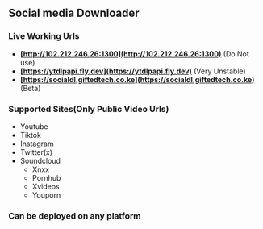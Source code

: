 ## Social media Downloader

### Live Working Urls
- **[http://102.212.246.26:1300](http://102.212.246.26:1300)** (Do Not use)
- **[https://ytdlpapi.fly.dev](https://ytdlpapi.fly.dev)** (Very Unstable)
- **[https://socialdl.giftedtech.co.ke](https://socialdl.giftedtech.co.ke)** (Beta)
### Supported Sites(Only Public Video Urls)
- Youtube
- Tiktok
- Instagram
- Twitter(x)
- Soundcloud
  - Xnxx
  - Pornhub
  - Xvideos
  - Youporn
### Can be deployed on any platform

